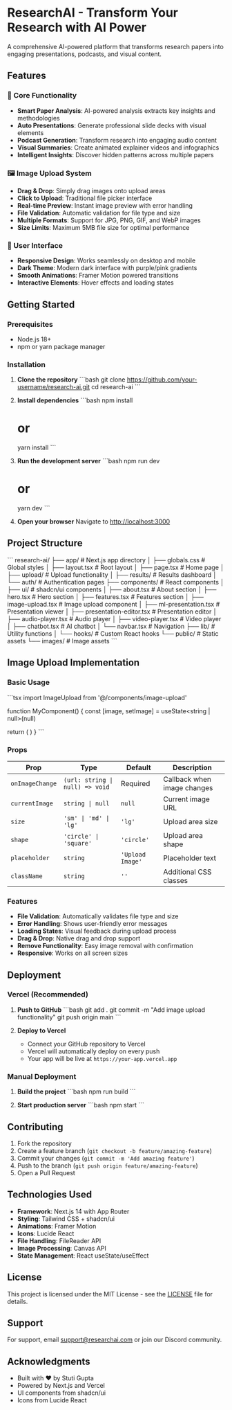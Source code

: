 # ResearchAI - Transform Your Research with AI Power

A comprehensive AI-powered platform that transforms research papers into engaging presentations, podcasts, and visual content.

## Features

### 🎯 Core Functionality
- **Smart Paper Analysis**: AI-powered analysis extracts key insights and methodologies
- **Auto Presentations**: Generate professional slide decks with visual elements
- **Podcast Generation**: Transform research into engaging audio content
- **Visual Summaries**: Create animated explainer videos and infographics
- **Intelligent Insights**: Discover hidden patterns across multiple papers

### 🖼️ Image Upload System
- **Drag & Drop**: Simply drag images onto upload areas
- **Click to Upload**: Traditional file picker interface
- **Real-time Preview**: Instant image preview with error handling
- **File Validation**: Automatic validation for file type and size
- **Multiple Formats**: Support for JPG, PNG, GIF, and WebP images
- **Size Limits**: Maximum 5MB file size for optimal performance

### 🎨 User Interface
- **Responsive Design**: Works seamlessly on desktop and mobile
- **Dark Theme**: Modern dark interface with purple/pink gradients
- **Smooth Animations**: Framer Motion powered transitions
- **Interactive Elements**: Hover effects and loading states

## Getting Started

### Prerequisites
- Node.js 18+ 
- npm or yarn package manager

### Installation

1. **Clone the repository**
   \`\`\`bash
   git clone https://github.com/your-username/research-ai.git
   cd research-ai
   \`\`\`

2. **Install dependencies**
   \`\`\`bash
   npm install
   # or
   yarn install
   \`\`\`

3. **Run the development server**
   \`\`\`bash
   npm run dev
   # or
   yarn dev
   \`\`\`

4. **Open your browser**
   Navigate to [http://localhost:3000](http://localhost:3000)

## Project Structure

\`\`\`
research-ai/
├── app/                    # Next.js app directory
│   ├── globals.css        # Global styles
│   ├── layout.tsx         # Root layout
│   ├── page.tsx          # Home page
│   ├── upload/           # Upload functionality
│   ├── results/          # Results dashboard
│   └── auth/             # Authentication pages
├── components/            # React components
│   ├── ui/               # shadcn/ui components
│   ├── about.tsx         # About section
│   ├── hero.tsx          # Hero section
│   ├── features.tsx      # Features section
│   ├── image-upload.tsx  # Image upload component
│   ├── ml-presentation.tsx # Presentation viewer
│   ├── presentation-editor.tsx # Presentation editor
│   ├── audio-player.tsx  # Audio player
│   ├── video-player.tsx  # Video player
│   ├── chatbot.tsx       # AI chatbot
│   └── navbar.tsx        # Navigation
├── lib/                  # Utility functions
│   └── hooks/            # Custom React hooks
└── public/               # Static assets
    └── images/           # Image assets
\`\`\`

## Image Upload Implementation

### Basic Usage

\`\`\`tsx
import ImageUpload from '@/components/image-upload'

function MyComponent() {
  const [image, setImage] = useState<string | null>(null)

  return (
    <ImageUpload
      onImageChange={setImage}
      currentImage={image}
      size="lg"
      shape="circle"
      placeholder="Upload your photo"
    />
  )
}
\`\`\`

### Props

| Prop | Type | Default | Description |
|------|------|---------|-------------|
| `onImageChange` | `(url: string \| null) => void` | Required | Callback when image changes |
| `currentImage` | `string \| null` | `null` | Current image URL |
| `size` | `'sm' \| 'md' \| 'lg'` | `'lg'` | Upload area size |
| `shape` | `'circle' \| 'square'` | `'circle'` | Upload area shape |
| `placeholder` | `string` | `'Upload Image'` | Placeholder text |
| `className` | `string` | `''` | Additional CSS classes |

### Features

- **File Validation**: Automatically validates file type and size
- **Error Handling**: Shows user-friendly error messages
- **Loading States**: Visual feedback during upload process
- **Drag & Drop**: Native drag and drop support
- **Remove Functionality**: Easy image removal with confirmation
- **Responsive**: Works on all screen sizes

## Deployment

### Vercel (Recommended)

1. **Push to GitHub**
   \`\`\`bash
   git add .
   git commit -m "Add image upload functionality"
   git push origin main
   \`\`\`

2. **Deploy to Vercel**
   - Connect your GitHub repository to Vercel
   - Vercel will automatically deploy on every push
   - Your app will be live at `https://your-app.vercel.app`

### Manual Deployment

1. **Build the project**
   \`\`\`bash
   npm run build
   \`\`\`

2. **Start production server**
   \`\`\`bash
   npm start
   \`\`\`

## Contributing

1. Fork the repository
2. Create a feature branch (`git checkout -b feature/amazing-feature`)
3. Commit your changes (`git commit -m 'Add amazing feature'`)
4. Push to the branch (`git push origin feature/amazing-feature`)
5. Open a Pull Request

## Technologies Used

- **Framework**: Next.js 14 with App Router
- **Styling**: Tailwind CSS + shadcn/ui
- **Animations**: Framer Motion
- **Icons**: Lucide React
- **File Handling**: FileReader API
- **Image Processing**: Canvas API
- **State Management**: React useState/useEffect

## License

This project is licensed under the MIT License - see the [LICENSE](LICENSE) file for details.

## Support

For support, email support@researchai.com or join our Discord community.

## Acknowledgments

- Built with ❤️ by Stuti Gupta
- Powered by Next.js and Vercel
- UI components from shadcn/ui
- Icons from Lucide React
